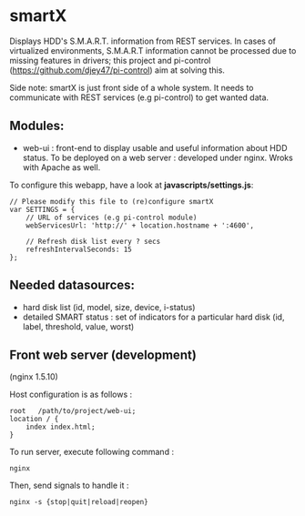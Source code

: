 smartX
======

Displays HDD's S.M.A.R.T. information from REST services.
In cases of virtualized environments, S.M.A.R.T information cannot be processed due to missing features in drivers; this project and pi-control (https://github.com/djey47/pi-control) aim at solving this.

Side note: smartX is just front side of a whole system. It needs to communicate with REST services (e.g pi-control) to get wanted data.

Modules:
--------
- web-ui : front-end to display usable and useful information about HDD status.
To be deployed on a web server : developed under nginx. Wroks with Apache as well.

To configure this webapp, have a look at **javascripts/settings.js**:

    // Please modify this file to (re)configure smartX
    var SETTINGS = {
        // URL of services (e.g pi-control module)
        webServicesUrl: 'http://' + location.hostname + ':4600',
    
        // Refresh disk list every ? secs
        refreshIntervalSeconds: 15
    };

Needed datasources:
-------------------
- hard disk list (id, model, size, device, i-status)
- detailed SMART status : set of indicators for a particular hard disk (id, label, threshold, value, worst)

Front web server (development)
------------------------------
(nginx 1.5.10)

Host configuration is as follows :

    root   /path/to/project/web-ui;
    location / {
        index index.html;
    }

To run server, execute following command :

    nginx

Then, send signals to handle it :

    nginx -s {stop|quit|reload|reopen}
